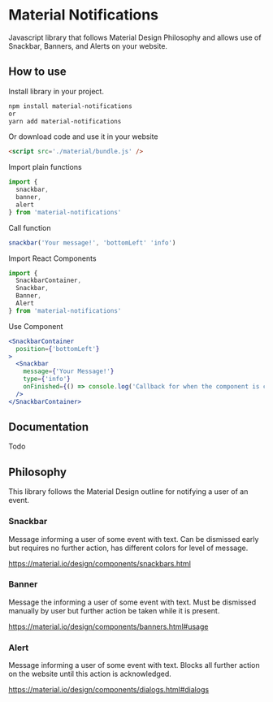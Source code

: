 # Material Notifications
Javascript library that follows Material Design Philosophy and allows use of
Snackbar, Banners, and Alerts on your website.

## How to use
Install library in your project.

```bash
npm install material-notifications
or
yarn add material-notifications
```

Or download code and use it in your website
```html
<script src='./material/bundle.js' />
```

Import plain functions
```javascript
import {
  snackbar,
  banner,
  alert
} from 'material-notifications'
```
Call function
```javascript
snackbar('Your message!', 'bottomLeft' 'info')
```

Import React Components
```javascript
import {
  SnackbarContainer,
  Snackbar,
  Banner,
  Alert
} from 'material-notifications'
```

Use Component
```jsx
<SnackbarContainer
  position={'bottomLeft'}
>
  <Snackbar
    message={'Your Message!'}
    type={'info'}
    onFinished={() => console.log('Callback for when the component is complete')}
  />
</SnackbarContainer>

```

## Documentation
Todo


## Philosophy
This library follows the Material Design outline for notifying a user of an
event.

### Snackbar
Message informing a user of some event with text. Can be dismissed early but requires no further action, has
different colors for level of message.

https://material.io/design/components/snackbars.html

### Banner
Message the informing a user of some event with text. Must be dismissed
manually by user but further action be taken while it is present.

https://material.io/design/components/banners.html#usage

### Alert
Message informing a user of some event with text. Blocks all further action on
the website until this action is acknowledged.

https://material.io/design/components/dialogs.html#dialogs
